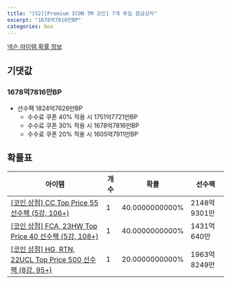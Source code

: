 ```yaml
---
title: "[S2][Premium ICON TM 코인] 7개 투입 잠금상자"
excerpt: "1678억7816만BP"
categories: box
---
```

[넥슨 아이템 확률 정보](http://iteminfo.nexon.com/probability/fco?sn=7616)

## 기댓값
### 1678억7816만BP
- 선수팩 1824억7626만BP
  - 수수료 쿠폰 40% 적용 시 1751억7721만BP
  - 수수료 쿠폰 30% 적용 시 1678억7816만BP
  - 수수료 쿠폰 20% 적용 시 1605억7911만BP


## 확률표

|아이템|개수|확률|선수팩|
|---|---|---|---|
|[[코인 상점] CC Top Price 55 선수팩 (5강, 106+)](/player/7604)|1|40.0000000000%|2148억9301만|
|[[코인 상점] FCA, 23HW Top Price 40 선수팩 (5강, 108+)](/player/7603)|1|40.0000000000%|1431억640만|
|[[코인 상점] HG, RTN, 22UCL Top Price 500 선수팩 (8강, 95+)](/player/7601)|1|20.0000000000%|1963억8249만|
